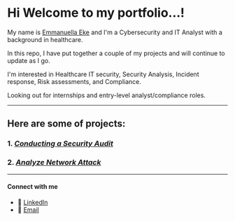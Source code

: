 # Hi Welcome to my portfolio...! 

My name is [Emmanuella Eke](https://github.com/PharmElla) and I'm a Cybersecurity and IT Analyst with a background in healthcare. 

In this repo, I have put together a couple of my projects and will continue to update as I go.

I'm interested in Healthcare IT security, Security Analysis, Incident response, Risk assessments, and Compliance.

Looking out for internships and entry-level analyst/compliance roles.

---

## Here are some of projects:

### 1. *[Conducting a Security Audit](https://github.com/PharmElla/SecurityAudit/tree/main)*

### 2. *[Analyze Network Attack](https://github.com/PharmElla/AnalyzeNetworkAttack )*

---

#### Connect with me 
- 💼 [LinkedIn](https://www.linkedin.com/in/emmanuella-eke-c)  
- 📧 [Email](mailto:pharm.ella.eke@gmail.com) 
